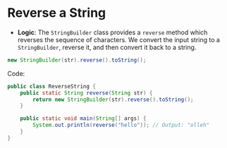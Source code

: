 # Reverse a String

* **Logic**: The `StringBuilder` class provides a `reverse` method which reverses the sequence of characters. We convert the input string to a `StringBuilder`, reverse it, and then convert it back to a string.

```java
new StringBuilder(str).reverse().toString();
```

Code:

```java
public class ReverseString {
    public static String reverse(String str) {
        return new StringBuilder(str).reverse().toString();
    }

    public static void main(String[] args) {
        System.out.println(reverse("hello")); // Output: "olleh"
    }
}

```
